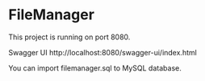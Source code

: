 # FileManager

This project is running on port 8080.

Swagger UI
http://localhost:8080/swagger-ui/index.html

You can import filemanager.sql to MySQL database.
